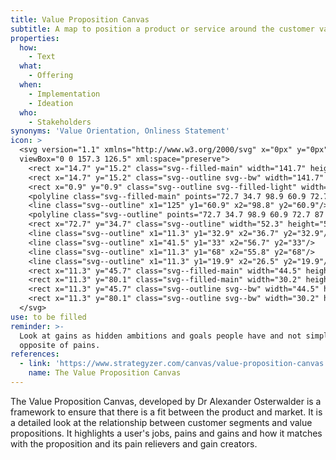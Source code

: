 ```yaml
---
title: Value Proposition Canvas
subtitle: A map to position a product or service around the customer values and needs.
properties:
  how:
    - Text
  what:
    - Offering
  when:
    - Implementation
    - Ideation
  who:
    - Stakeholders
synonyms: 'Value Orientation, Onliness Statement'
icon: >
  <svg version="1.1" xmlns="http://www.w3.org/2000/svg" x="0px" y="0px"
  viewBox="0 0 157.3 126.5" xml:space="preserve">
    <rect x="14.7" y="15.2" class="svg--filled-main" width="141.7" height="110.4"/>
    <rect x="14.7" y="15.2" class="svg--outline svg--bw" width="141.7" height="110.4"/>
    <rect x="0.9" y="0.9" class="svg--outline svg--filled-light" width="140.3" height="110.9"/>
    <polyline class="svg--filled-main" points="72.7 34.7 98.9 60.9 72.7 87 "/>
    <line class="svg--outline" x1="125" y1="60.9" x2="98.8" y2="60.9"/>
    <polyline class="svg--outline" points="72.7 34.7 98.9 60.9 72.7 87 "/>
    <rect x="72.7" y="34.7" class="svg--outline" width="52.3" height="52.3"/>
    <line class="svg--outline" x1="11.3" y1="32.9" x2="36.7" y2="32.9"/>
    <line class="svg--outline" x1="41.5" y1="33" x2="56.7" y2="33"/>
    <line class="svg--outline" x1="11.3" y1="68" x2="55.8" y2="68"/>
    <line class="svg--outline" x1="11.3" y1="19.9" x2="26.5" y2="19.9"/>
    <rect x="11.3" y="45.7" class="svg--filled-main" width="44.5" height="9.6"/>
    <rect x="11.3" y="80.1" class="svg--filled-main" width="30.2" height="9.6"/>
    <rect x="11.3" y="45.7" class="svg--outline svg--bw" width="44.5" height="9.6"/>
    <rect x="11.3" y="80.1" class="svg--outline svg--bw" width="30.2" height="9.6"/>
  </svg>
use: to be filled
reminder: >-
  Look at gains as hidden ambitions and goals people have and not simply the
  opposite of pains.
references:
  - link: 'https://www.strategyzer.com/canvas/value-proposition-canvas'
    name: The Value Proposition Canvas
---
```

The Value Proposition Canvas, developed by Dr Alexander Osterwalder is a framework to ensure that there is a fit between the product and market. It is a detailed look at the relationship between customer segments and value propositions. It highlights a user's jobs, pains and gains and how it matches with the proposition and its pain relievers and gain creators.

